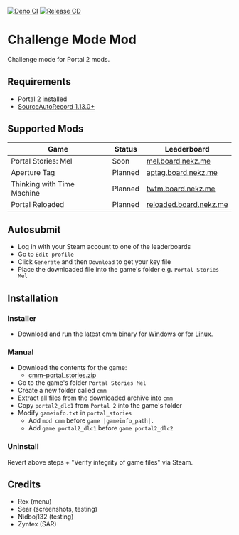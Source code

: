 [![Deno CI](https://github.com/NeKzor/cmm/actions/workflows/CI.yml/badge.svg)](https://github.com/NeKzor/cmm/actions/workflows/CI.yml)
[![Release CD](https://github.com/NeKzor/cmm/actions/workflows/CD.yml/badge.svg)](https://github.com/NeKzor/cmm/actions/workflows/CD.yml)

# Challenge Mode Mod

Challenge mode for Portal 2 mods.

## Requirements

- Portal 2 installed
- [SourceAutoRecord 1.13.0+]

[SourceAutoRecord 1.13.0+]: https://sar.portal2.sr

## Supported Mods

| Game                       | Status  | Leaderboard              |
| -------------------------- | ------- | ------------------------ |
| Portal Stories: Mel        | Soon    | [mel.board.nekz.me]      |
| Aperture Tag               | Planned | [aptag.board.nekz.me]    |
| Thinking with Time Machine | Planned | [twtm.board.nekz.me]     |
| Portal Reloaded            | Planned | [reloaded.board.nekz.me] |

[mel.board.nekz.me]: https://mel.board.nekz.me
[aptag.board.nekz.me]: https://aptag.board.nekz.me
[twtm.board.nekz.me]: https://twtm.board.nekz.me
[reloaded.board.nekz.me]: https://reloaded.board.nekz.me

## Autosubmit

- Log in with your Steam account to one of the leaderboards
- Go to `Edit profile`
- Click `Generate` and then `Download` to get your key file
- Place the downloaded file into the game's folder e.g. `Portal Stories Mel`

## Installation

### Installer

- Download and run the latest cmm binary for [Windows][windows-release] or for [Linux][linux-release].

[windows-release]: https://github.com/NeKzor/cmm/releases/latest/download/cmm-windows.zip
[linux-release]: https://github.com/NeKzor/cmm/releases/latest/download/cmm-linux.zip

### Manual

- Download the contents for the game:
  - [cmm-portal_stories.zip][cmm-portal_stories]
- Go to the game's folder `Portal Stories Mel`
- Create a new folder called `cmm`
- Extract all files from the downloaded archive into `cmm`
- Copy `portal2_dlc1` from `Portal 2` into the game's folder
- Modify `gameinfo.txt` in `portal_stories`
  - Add `mod cmm` before `game |gameinfo_path|.`
  - Add `game portal2_dlc1` before `game portal2_dlc2`

[cmm-portal_stories]: https://github.com/NeKzor/cmm/releases/latest/download/cmm-portal_stories.zip

### Uninstall

Revert above steps + "Verify integrity of game files" via Steam.

## Credits

- Rex (menu)
- Sear (screenshots, testing)
- Nidboj132 (testing)
- Zyntex (SAR)
